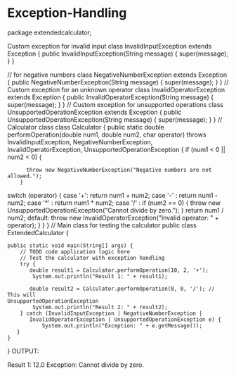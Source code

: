 # Exception-Handling

package extendedcalculator;

Custom exception for invalid input
    class InvalidInputException extends Exception {
        public InvalidInputException(String message) {
            super(message);
        }
    }


// for negative numbers
    class NegativeNumberException extends Exception {
        public NegativeNumberException(String message) {
              super(message);
        }
    }
// Custom exception for an unknown operator
    class InvalidOperatorException extends Exception {
        public InvalidOperatorException(String message) {
            super(message);
        }
    }
// Custom exception for unsupported operations
    class UnsupportedOperationException extends Exception {
        public UnsupportedOperationException(String message) {
            super(message);
        }
    }
// Calculator class
    class Calculator {
        public static double performOperation(double num1, double num2, char operator)
        throws InvalidInputException, NegativeNumberException,
        InvalidOperatorException, UnsupportedOperationException {
             if (num1 < 0 || num2 < 0) {

          throw new NegativeNumberException("Negative numbers are not allowed.");
        }
switch (operator) {
    case '+':
return num1 + num2;
case '-' :
return num1 - num2;
case '*' :
return num1 * num2;
case '/' :
if (num2 == 0) {
throw new UnsupportedOperationException("Cannot divide by zero.");
}
return num1 / num2;
default:
throw new InvalidOperatorException("Invalid operator: " + operator);
}
}
}
// Main class for testing the calculator
public class ExtendedCalculator {

    public static void main(String[] args) {
        // TODO code application logic here
        // Test the calculator with exception handling
        try {
           double result1 = Calculator.performOperation(10, 2, '+');
            System.out.println("Result 1: " + result1);
            
           double result2 = Calculator.performOperation(8, 0, '/'); // This will 
    UnsupportedOperationException
            System.out.println("Result 2: " + result2);
        } catch (InvalidInputException | NegativeNumberException |
           InvalidOperatorException | UnsupportedOperationException e) {
               System.out.println("Exception: " + e.getMessage());
       }
    } 
}
OUTPUT:

Result 1: 12.0
Exception: Cannot divide by zero.
